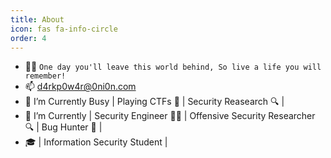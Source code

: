 ```yaml
---
title: About
icon: fas fa-info-circle
order: 4
---
```


-  🐱‍💻 `One day you'll leave this world behind, So live a life you will remember!`
-  📫 d4rkp0w4r@0ni0n.com
-  🔭 I’m Currently Busy | Playing CTFs 🚩 | Security Reasearch 🔍 |
-  🌱 I’m Currently | Security Engineer 👨‍💻 | Offensive Security Researcher 🔍 |  Bug Hunter 🐞 |
-  🎓 | Information Security Student |
